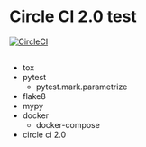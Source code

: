 # Circle CI 2.0 test

[![CircleCI](https://circleci.com/gh/altnight/circleci2_test.svg?style=svg)](https://circleci.com/gh/altnight/circleci2_test)

##

- tox
- pytest
  - pytest.mark.parametrize
- flake8
- mypy
- docker
  - docker-compose
- circle ci 2.0

